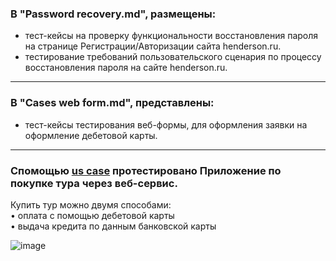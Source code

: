  ### В "Password recovery.md", размещены:  
 - тест-кейсы на проверку функциональности восстановления пароля на странице Регистрации/Авторизации сайта henderson.ru.
 - тестирование требований пользовательского сценария по процессу восстановления пароля на сайте henderson.ru.

---

### В "Сases web form.md", представлены:  
- тест-кейсы тестирования веб-формы, для оформления заявки на оформление дебетовой карты.  

---

### Спомощью [us case](https://github.com/OlgaF0111/Diplom/blob/main/documentation/test%20case.md)  протестировано Приложение по покупке тура через веб-сервис.   
Купить тур можно двумя способами:  
• оплата с помощью дебетовой карты  
• выдача кредита по данным банковской карты  

![image](https://github.com/OlgaF0111/Test-case/assets/123538617/6afc23c9-e32d-4421-9a60-8fa4be0858c2)  


